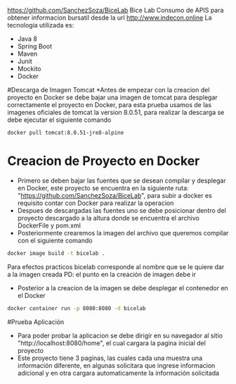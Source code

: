 https://github.com/SanchezSoza/BiceLab Bice Lab
Consumo de APIS para obtener informacion bursatil desde la url http://www.indecon.online
La tecnologia utilizada es:
* Java 8
* Spring Boot
* Maven 
* Junit
* Mockito
* Docker


#Descarga de Imagen Tomcat
*Antes de empezar con la creacion del proyecto en Docker se debe bajar una imagen de tomcat para desplegar correctamente el proyecto en Docker, para esta prueba usamos de las imagenes oficiales de tomcat la version 8.0.51, para realizar la descarga se debe ejecutar el siguiente comando
```bash
docker pull tomcat:8.0.51-jre8-alpine
```

# Creacion de Proyecto en Docker
* Primero se deben bajar las fuentes que se desean compilar y desplegar en Docker, este proyecto se encuentra en la siguiente ruta: "https://github.com/SanchezSoza/BiceLab", para subir a docker es requisito contar con Docker para realizar la operacion
* Despues de descargadas las fuentes uno se debe posicionar dentro del proyecto descargado a la altura donde se encuentra el archivo DockerFile y pom.xml
* Posteriormente crearemos la imagen del archivo que queremos compilar con el siguiente comando
```bash
docker image build -t bicelab .
```
 Para efectos practicos bicelab corresponde al nombre que se le quiere dar a la imagen creada
 PD: el punto en la creación de imagen debe ir
 * Posterior a la creacion de la imagen se debe desplegar el contenedor en el Docker
 ```bash
docker container run -p 8080:8080 -d bicelab
```

#Prueba Aplicación
* Para poder probar la aplicacion se debe dirigir en su navegador al sitio "http://localhost:8080/home", el cual cargara la pagina inicial del proyecto
* Este proyecto tiene 3 paginas, las cuales cada una muestra una información diferente, en algunas solicitara que ingrese informacion adicional y en otra cargara automaticamente la información solicitada